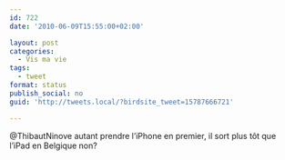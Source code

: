 ```yaml
---
id: 722
date: '2010-06-09T15:55:00+02:00'

layout: post
categories:
  - Vis ma vie
tags:
  - tweet
format: status
publish_social: no
guid: 'http://tweets.local/?birdsite_tweet=15787666721'

---
```


@ThibautNinove autant prendre l’iPhone en premier, il sort plus tôt que l’iPad en Belgique non?